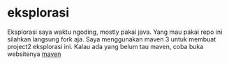 eksplorasi
==========

Eksplorasi saya waktu ngoding, mostly pakai java. Yang mau pakai repo ini silahkan langsung fork aja. Saya menggunakan maven 3 untuk membuat project2 eksplorasi ini. Kalau ada yang belum tau maven, coba buka websitenya [maven](http://maven.apache.org)
